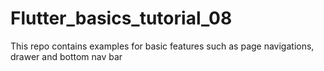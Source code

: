 # Flutter_basics_tutorial_08 
 This repo contains examples for basic features such as page navigations, drawer and bottom nav bar 

